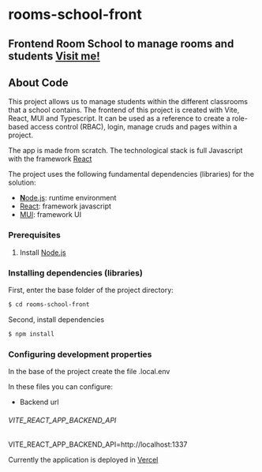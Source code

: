 # rooms-school-front

## Frontend Room School to manage rooms and students [Visit me!](https://rooms-school-front.vercel.app/)

## About Code


This project allows us to manage students within the different classrooms that a school contains.
The frontend of this project is created with Vite, React, MUI and Typescript. It can be used as a reference to create a role-based access control (RBAC), login, manage cruds and pages within a project.

The app is made from scratch. The technological stack is full Javascript with the framework [React](https://es.reactjs.org/)

The project uses the following fundamental dependencies (libraries) for the solution:

* [**N**ode.js](https://nodejs.org): runtime environment
* [React](https://es.reactjs.org/): framework javascript
* [MUI](https://mui.com/): framework UI


### Prerequisites

1. Install [Node.js](https://nodejs.org)

### Installing dependencies (libraries)

First, enter the base folder of the project directory:

```sh
$ cd rooms-school-front
```
Second, install dependencies

```sh
$ npm install
```

### Configuring development properties

In the base of the project create the file .local.env

In these files you can configure:

* Backend url

###### VITE_REACT_APP_BACKEND_API

VITE_REACT_APP_BACKEND_API=http://localhost:1337


Currently the application is deployed in [Vercel](https://vercel.com/) 
